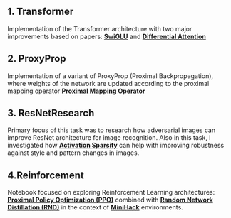 ## 1. Transformer

Implementation of the Transformer architecture with two major improvements based on papers: [<b>SwiGLU</b>](https://arxiv.org/abs/2002.05202v1) and [<b>Differential Attention</b>](https://arxiv.org/abs/2410.05258)

## 2. ProxyProp

Implementation of a variant of ProxyProp (Proximal Backpropagation), where weights of the network are updated according to the proximal mapping operator
[<b>Proximal Mapping Operator</b>](https://arxiv.org/abs/1911.09665)

## 3. ResNetResearch

Primary focus of this task was to research how adversarial images can improve ResNet architecture for image recognition. Also in this task, I investigated how [<b>Activation Sparsity</b>](https://openreview.net/forum?id=QzcZb3fWmW) can help with improving robustness against style and pattern changes in images.

## 4.Reinforcement

Notebook focused on exploring Reinforcement Learning architectures: [<b>Proximal Policy Optimization (PPO)</b>](https://arxiv.org/abs/1707.06347) combined with [<b>Random Network Distillation (RND)</b>](https://arxiv.org/abs/1810.12894) in the context of [<b>MiniHack</b>](https://github.com/facebookresearch/minihack) environments.
